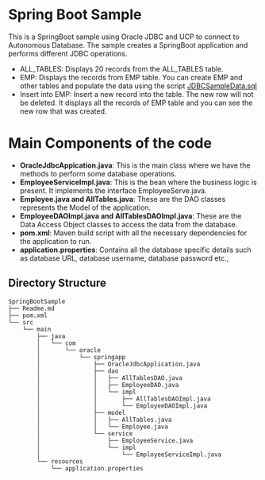 # Spring Boot Sample
This is a SpringBoot sample using Oracle JDBC and UCP to connect to Autonomous Database. The sample creates a SpringBoot application and performs different JDBC operations. 

* ALL_TABLES: Displays 20 records from the ALL_TABLES table. 
* EMP: Displays the records from EMP table. You can create EMP and other tables and populate the data using the script [JDBCSampleData.sql](https://github.com/oracle/oracle-db-examples/blob/master/java/jdbc/BasicSamples/JDBCSampleData.sql) 
* Insert into EMP: Insert a new record into the table. The new row will not be deleted. It displays all the records of EMP table and you can see the new row that was created. 

# Main Components of the code 
* **OracleJdbcAppication.java**: This is the main class where we have the methods to perform some database operations. 
* **EmployeeServiceImpl.java**: This is the bean where the business logic is present. It implements the interface EmployeeServe.java. 
* **Employee.java and AllTables.java**: These are the DAO classes represents the Model of the application. 
* **EmployeeDAOImpl.java and AllTablesDAOImpl.java**: These are the Data Access Object classes to access the data from the database. 
* **pom.xml**: Maven build script with all the necessary dependencies for the application to run. 
* **application.properties**: Contains all the database specific details such as database URL, database username, database password etc., 

## Directory Structure
```
SpringBootSample
├── Readme.md
├── pom.xml
└── src
    └── main
        ├── java
        │   └── com
        │       └── oracle
        │           └── springapp
        │               ├── OracleJdbcApplication.java
        │               ├── dao
        │               │   ├── AllTablesDAO.java
        │               │   ├── EmployeeDAO.java
        │               │   └── impl
        │               │       ├── AllTablesDAOImpl.java
        │               │       └── EmployeeDAOImpl.java
        │               ├── model
        │               │   ├── AllTables.java
        │               │   └── Employee.java
        │               └── service
        │                   ├── EmployeeService.java
        │                   └── impl
        │                       └── EmployeeServiceImpl.java
        └── resources
            └── application.properties
```
